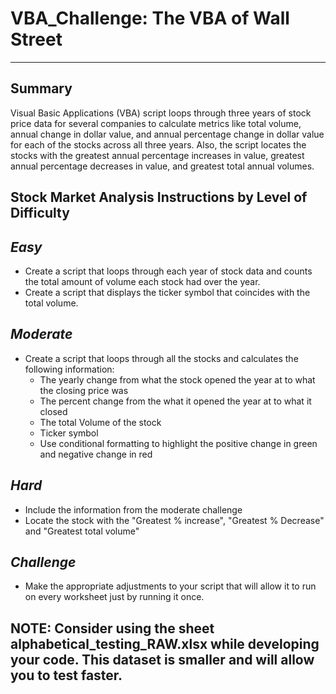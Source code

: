 # **VBA_Challenge: The VBA of Wall Street**
--------------- 

## Summary

Visual Basic Applications (VBA) script loops through three years of stock price data for several companies to calculate metrics like total volume, annual change in dollar value, and annual percentage change in dollar value for each of the stocks across all three years. Also, the script locates the stocks with the greatest annual percentage increases in value, greatest annual percentage decreases in value, and greatest total annual volumes. 

## Stock Market Analysis Instructions by Level of Difficulty

## *Easy* 
* Create a script that loops through each year of stock data and counts the total amount of volume each stock had over the year.
* Create a script that displays the ticker symbol that coincides with the total volume.

## *Moderate* 
* Create a script that loops through all the stocks and calculates the following information:
  * The yearly change from what the stock opened the year at to what the closing price was
  * The percent change from the what it opened the year at to what it closed
  * The total Volume of the stock
  * Ticker symbol
  * Use conditional formatting to highlight the positive change in green and negative change in red

## *Hard* 
* Include the information from the moderate challenge
* Locate the stock with the "Greatest % increase", "Greatest % Decrease" and "Greatest total volume"

## *Challenge*
* Make the appropriate adjustments to your script that will allow it to run on every worksheet just by running it once.


## NOTE: Consider using the sheet alphabetical_testing_RAW.xlsx while developing your code. This dataset is smaller and will allow you to test faster.
